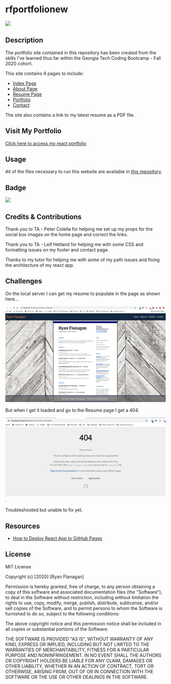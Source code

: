 # rfportfolionew

![](./assets/new_portfolio_page.png)

## Description
The portfolio site contained in this repository has been created from the skills I've learned thus far within the Georgia Tech Coding Bootcamp - Fall 2020 cohort.

This site contains 4 pages to include:

- [Index Page](https://rflanagan82.github.io/react-portfolio-rf/)
- [About Page](https://rflanagan82.github.io/react-portfolio-rf/about)
- [Resume Page]()
- [Portfolio](https://rflanagan82.github.io/react-portfolio-rf/portfolio)
- [Contact]()

The site also contains a link to my latest resume as a PDF file.

## Visit My Portfolio
[Click here to access my react portfolio](https://rflanagan82.github.io/react-portfolio-rf/)

## Usage
All of the files necessary to run this website are available in [this repository](https://github.com/RFlanagan82/react-portfolio-rf).

## Badge
![](https://img.shields.io/badge/RFlanagan82-Do%20it%20for%20the%20users-green)

## Credits & Contributions
Thank you to TA - Peter Colella for helping me set up my props for the social box images on the home page and correct the links.

Thank you to TA - Leif Hetland for helping me with some CSS and formatting issues on my footer and contact page.

Thanks to my tutor for helping me with some of my path issues and fixing the architecture of my react app.

## Challenges

On the local server I can get my resume to populate in the page as shown here...

![](./src/images/resume_on_local.png)

But when I get it loaded and go to the Resume page I get a 404.

![](./src/images/resume_page-404.png).

Troubleshooted but unable to fix yet.


## Resources
* [How to Deploy React App to GitHub Pages](https://dev.to/yuribenjamin/how-to-deploy-react-app-in-github-pages-2a1f)


## License

MIT License

Copyright (c) [2020] [Ryan Flanagan]

Permission is hereby granted, free of charge, to any person obtaining a copy
of this software and associated documentation files (the "Software"), to deal
in the Software without restriction, including without limitation the rights
to use, copy, modify, merge, publish, distribute, sublicense, and/or sell
copies of the Software, and to permit persons to whom the Software is
furnished to do so, subject to the following conditions:

The above copyright notice and this permission notice shall be included in all
copies or substantial portions of the Software.

THE SOFTWARE IS PROVIDED "AS IS", WITHOUT WARRANTY OF ANY KIND, EXPRESS OR
IMPLIED, INCLUDING BUT NOT LIMITED TO THE WARRANTIES OF MERCHANTABILITY,
FITNESS FOR A PARTICULAR PURPOSE AND NONINFRINGEMENT. IN NO EVENT SHALL THE
AUTHORS OR COPYRIGHT HOLDERS BE LIABLE FOR ANY CLAIM, DAMAGES OR OTHER
LIABILITY, WHETHER IN AN ACTION OF CONTRACT, TORT OR OTHERWISE, ARISING FROM,
OUT OF OR IN CONNECTION WITH THE SOFTWARE OR THE USE OR OTHER DEALINGS IN THE
SOFTWARE.

